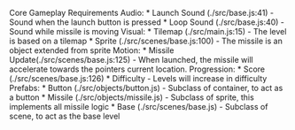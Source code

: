 Core Gameplay Requirements
Audio:
    * Launch Sound (./src/base.js:41)
        - Sound when the launch button is pressed
    * Loop Sound (./src/base.js:40)
        - Sound while missile is moving
Visual:
    * Tilemap (./src/main.js:15)
        - The level is based on a tilemap
    * Sprite (./src/scenes/base.js:100)
        - The missile is an object extended from sprite
Motion:
    * Missile Update(./src/scenes/base.js:125)
        - When launched, the missile will accelerate towards the pointers current location.
Progression:
    * Score (./src/scenes/base.js:126)
    * Difficulty
        - Levels will increase in difficulty
Prefabs:
    * Button (./src/objects/button.js)
        - Subclass of container, to act as a button
    * Missile (./src/objects/missile.js)
        - Subclass of sprite, this implements all missile logic
    * Base (./src/scenes/base.js)
        - Subclass of scene, to act as the base level
